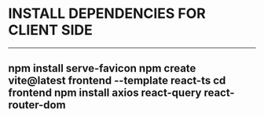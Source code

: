 # INSTALL DEPENDENCIES FOR CLIENT SIDE #
---
npm install serve-favicon
npm create vite@latest frontend --template react-ts
cd frontend
npm install axios react-query react-router-dom
---

